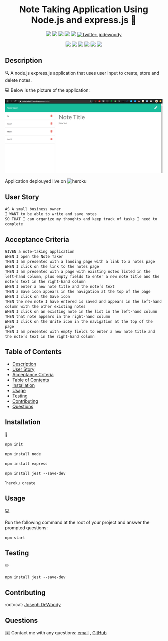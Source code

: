 <h1 align="center">Note Taking Application Using Node.js and express.js 👋</h1>
  
<p align="center">
    <img src="https://img.shields.io/github/repo-size/jpd61/team-profile-generator" />
    <img src="https://img.shields.io/github/languages/top/jpd61/team-profile-generator"  />
    <img src="https://img.shields.io/github/issues/jpd61/team-profile-generator" />
    <img src="https://img.shields.io/github/last-commit/jpd61/team-profile-generator" >
    <a href="https://github.com/jpd61"><img src="https://img.shields.io/github/followers/jpd61?style=social" target="_blank" /></a>
    <a href="https://twitter.com/jpdewoody"><img alt="Twitter: jpdewoody" src="https://img.shields.io/twitter/follow/jpdewoody.svg?style=social" target="_blank" /></a>
</p>
  
<p align="center">
    <img src="https://img.shields.io/badge/Javascript-yellow" />
    <img src="https://img.shields.io/badge/jQuery-blue"  />
    <img src="https://img.shields.io/badge/-node.js-green" />
    <img src="https://img.shields.io/badge/-express-red" >
    <img src="https://img.shields.io/badge/-jest-lightgrey" />
    <img src="https://img.shields.io/badge/-json-orange" />
</p>

## Description

🔍 A node.js express.js application that uses user input to create, store and delete notes. 

💻 Below is the picture of the application:

![Note Taker](./screenshot.PNG)

Application deplouyed live on ![heroku](https://note-taker61.herokuapp.com/)

## User Story

```
AS A small business owner
I WANT to be able to write and save notes
SO THAT I can organize my thoughts and keep track of tasks I need to complete
```

## Acceptance Criteria

```
GIVEN a note-taking application
WHEN I open the Note Taker
THEN I am presented with a landing page with a link to a notes page
WHEN I click on the link to the notes page
THEN I am presented with a page with existing notes listed in the left-hand column, plus empty fields to enter a new note title and the note’s text in the right-hand column
WHEN I enter a new note title and the note’s text
THEN a Save icon appears in the navigation at the top of the page
WHEN I click on the Save icon
THEN the new note I have entered is saved and appears in the left-hand column with the other existing notes
WHEN I click on an existing note in the list in the left-hand column
THEN that note appears in the right-hand column
WHEN I click on the Write icon in the navigation at the top of the page
THEN I am presented with empty fields to enter a new note title and the note’s text in the right-hand column
```

## Table of Contents

- [Description](#description)
- [User Story](#user-story)
- [Acceptance Criteria](#acceptance-criteria)
- [Table of Contents](#table-of-contents)
- [Installation](#installation)
- [Usage](#usage)
- [Testing](#testing)
- [Contributing](#contributing)
- [Questions](#questions)

## Installation

💾
  
`npm init`
  
`npm install node`

`npm install express`

`npm install jest --save-dev`

'`heroku create`

## Usage

💻
  
Run the following command at the root of your project and answer the prompted questions:
  
`npm start`

## Testing

✏️

`npm install jest --save-dev`

## Contributing

:octocat: [Joseph DeWoody](https://github.com/jpd61)

## Questions

✉️ Contact me with any questions: [email](mailto:jpd@dewoodyoil.com) , [GitHub](https://github.com/jpd61)<br />